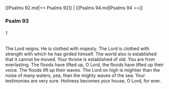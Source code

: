 [[Psalms 92.md|<< Psalms 92]]  |  [[Psalms 94.md|Psalms 94 >>]]

### Psalm 93
###### 1
The Lord reigns. He is clothed with majesty. The Lord is clothed with strength with which he has girded himself. The world also is established that it cannot be moved. Your throne is established of old. You are from everlasting. The floods have lifted up, O Lord, the floods have lifted up their voice. The floods lift up their waves. The Lord on high is mightier than the noise of many waters, yea, than the mighty waves of the sea. Your testimonies are very sure. Holiness becomes your house, O Lord, for ever.